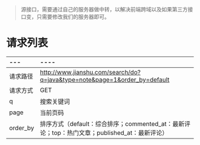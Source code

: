 >源接口，需要通过自己的服务器做中转，以解决前端跨域以及如果第三方接口变，只需要修改我们的服务器即可。


# 请求列表

|---|----|
|:--|:---|
|请求路径|http://www.jianshu.com/search/do?q=java&type=note&page=1&order_by=default|
|请求方式|GET|
|q|搜索关键词|
|page|当前页码|
|order_by|排序方式（default：综合排序；commented_at：最新评论；top：热门文章；published_at：最新评论）|